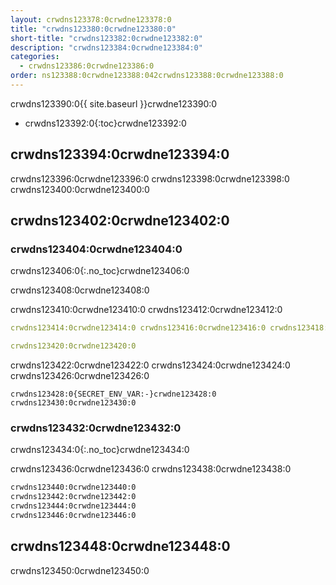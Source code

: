 ```yaml
---
layout: crwdns123378:0crwdne123378:0
title: "crwdns123380:0crwdne123380:0"
short-title: "crwdns123382:0crwdne123382:0"
description: "crwdns123384:0crwdne123384:0"
categories:
  - crwdns123386:0crwdne123386:0
order: ns123388:0crwdne123388:042crwdns123388:0crwdne123388:0
---
```

crwdns123390:0{{ site.baseurl }}crwdne123390:0

+ crwdns123392:0{:toc}crwdne123392:0

## crwdns123394:0crwdne123394:0

crwdns123396:0crwdne123396:0 crwdns123398:0crwdne123398:0 crwdns123400:0crwdne123400:0

## crwdns123402:0crwdne123402:0

### crwdns123404:0crwdne123404:0

crwdns123406:0{:.no_toc}crwdne123406:0

crwdns123408:0crwdne123408:0

crwdns123410:0crwdne123410:0 crwdns123412:0crwdne123412:0

```yaml
crwdns123414:0crwdne123414:0 crwdns123416:0crwdne123416:0 crwdns123418:0crwdne123418:0

crwdns123420:0crwdne123420:0
```

crwdns123422:0crwdne123422:0 crwdns123424:0crwdne123424:0 crwdns123426:0crwdne123426:0

    crwdns123428:0{SECRET_ENV_VAR:-}crwdne123428:0
    crwdns123430:0crwdne123430:0
    

### crwdns123432:0crwdne123432:0

crwdns123434:0{:.no_toc}crwdne123434:0

crwdns123436:0crwdne123436:0 crwdns123438:0crwdne123438:0

```bash
crwdns123440:0crwdne123440:0
crwdns123442:0crwdne123442:0
crwdns123444:0crwdne123444:0
crwdns123446:0crwdne123446:0
```

## crwdns123448:0crwdne123448:0

crwdns123450:0crwdne123450:0